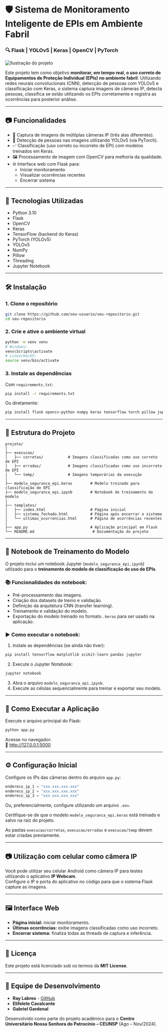 # 🛡️ Sistema de Monitoramento Inteligente de EPIs em Ambiente Fabril  
### 🔍 Flask | YOLOv5 | Keras | OpenCV | PyTorch

![Ilustração do projeto](ilustracao.png)

Este projeto tem como objetivo **monitorar, em tempo real, o uso correto de Equipamentos de Proteção Individual (EPIs) no ambiente fabril**. Utilizando redes neurais convolucionais (CNN), detecção de pessoas com YOLOv5 e classificação com Keras, o sistema captura imagens de câmeras IP, detecta pessoas, classifica se estão utilizando os EPIs corretamente e registra as ocorrências para posterior análise.

---

## 📷 Funcionalidades

- 🎥 Captura de imagens de múltiplas câmeras IP (três alas diferentes).  
- 🧠 Detecção de pessoas nas imagens utilizando YOLOv5 (via PyTorch).  
- ✅ Classificação (uso correto ou incorreto de EPI) com modelos treinados em Keras.  
- 🖼️ Processamento de imagem com OpenCV para melhoria da qualidade.  
- 🌐 Interface web com Flask para:  
  - Iniciar monitoramento  
  - Visualizar ocorrências recentes  
  - Encerrar sistema  

---

## 🧠 Tecnologias Utilizadas

- Python 3.10  
- Flask  
- OpenCV  
- Keras  
- TensorFlow (backend do Keras)  
- PyTorch (YOLOv5)  
- YOLOv5  
- NumPy  
- Pillow  
- Threading  
- Jupyter Notebook  

---

## 🛠️ Instalação

### 1. Clone o repositório

```bash
git clone https://github.com/seu-usuario/seu-repositorio.git
cd seu-repositorio
```

### 2. Crie e ative o ambiente virtual

```bash
python -m venv venv
# Windows:
venv\Scripts\activate
# Linux/macOS:
source venv/bin/activate
```

### 3. Instale as dependências

Com `requirements.txt`:

```bash
pip install -r requirements.txt
```

Ou diretamente:

```bash
pip install flask opencv-python numpy keras tensorflow torch pillow jupyter matplotlib scikit-learn pandas
```

---

## 📁 Estrutura do Projeto

```plaintext
projeto/
│
├── execucao/
│   ├── corretas/           # Imagens classificadas como uso correto de EPI
│   ├── erradas/            # Imagens classificadas como uso incorreto de EPI
│   └── temp/               # Imagens temporárias da execução
│
├── modelo_seguranca_epi.keras        # Modelo treinado para classificação de EPI
├── modelo_seguranca_epi.ipynb        # Notebook de treinamento do modelo
│
├── templates/
│   ├── index.html                    # Página inicial
│   ├── sistema_fechado.html          # Página após encerrar o sistema
│   └── ultimas_ocorrencias.html      # Página de ocorrências recentes
│
├── app.py                            # Aplicação principal em Flask
└── README.md                          # Documentação do projeto
```

---

## 🔬 Notebook de Treinamento do Modelo

O projeto inclui um notebook Jupyter (`modelo_seguranca_epi.ipynb`) utilizado para o **treinamento do modelo de classificação do uso de EPIs**.

### 📚 Funcionalidades do notebook:

- Pré-processamento das imagens.  
- Criação dos datasets de treino e validação.  
- Definição da arquitetura CNN (transfer learning).  
- Treinamento e validação do modelo.  
- Exportação do modelo treinado no formato `.keras` para ser usado na aplicação.  

### ▶️ Como executar o notebook:

1. Instale as dependências (se ainda não tiver):  

```bash
pip install tensorflow matplotlib scikit-learn pandas jupyter
```

2. Execute o Jupyter Notebook:  

```bash
jupyter notebook
```

3. Abra o arquivo `modelo_seguranca_epi.ipynb`.  
4. Execute as células sequencialmente para treinar e exportar seu modelo.  

---

## 🚀 Como Executar a Aplicação

Execute o arquivo principal do Flask:  

```bash
python app.py
```

Acesse no navegador:  
📍 http://127.0.0.1:5000

---

## ⚙️ Configuração Inicial

Configure os IPs das câmeras dentro do arquivo `app.py`:  

```python
endereco_ip_1 = "xxx.xxx.xxx.xxx"
endereco_ip_2 = "xxx.xxx.xxx.xxx"
endereco_ip_3 = "xxx.xxx.xxx.xxx"
```

Ou, preferencialmente, configure utilizando um arquivo `.env`.  

Certifique-se de que o modelo `modelo_seguranca_epi.keras` está treinado e salvo na raiz do projeto.  

As pastas `execucao/corretas`, `execucao/erradas` e `execucao/temp` devem estar criadas previamente.  

---

## 📷 Utilização com celular como câmera IP

Você pode utilizar seu celular Android como câmera IP para testes utilizando o aplicativo **IP Webcam**.  
Configure o IP e porta do aplicativo no código para que o sistema Flask capture as imagens.  

---

## 🖼️ Interface Web

- **Página inicial:** iniciar monitoramento.  
- **Últimas ocorrências:** exibe imagens classificadas como uso incorreto.  
- **Encerrar sistema:** finaliza todas as threads de captura e inferência.  

---

## 📄 Licença

Este projeto está licenciado sob os termos da **MIT License**.  

---

## 👥 Equipe de Desenvolvimento

- **Ray Labres** - [GitHub](https://github.com/raylabres)  
- **Elifelete Cavalcante**  
- **Gabriel Gardenal**  

Desenvolvido como parte do projeto acadêmico para o **Centro Universitário Nossa Senhora do Patrocínio – CEUNSP** (Ago – Nov/2024).  
